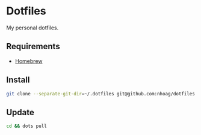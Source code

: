 # Dotfiles

My personal dotfiles.

## Requirements

* [Homebrew](https://brew.sh)

## Install

```bash
git clone --separate-git-dir=~/.dotfiles git@github.com:nhoag/dotfiles.git ~
```

## Update

```bash
cd && dots pull
```

